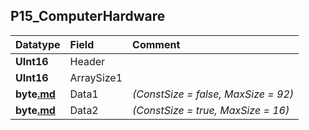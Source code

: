 ## P15\_ComputerHardware ##
| **Datatype** | **Field** | **Comment** |
|:-------------|:----------|:------------|
| **UInt16**   | Header    |             |
| **UInt16**   | ArraySize1 |             |
| **byte[.md](.md)** | Data1     | _(ConstSize = false, MaxSize = 92)_ |
| **byte[.md](.md)** | Data2     | _(ConstSize = true, MaxSize = 16)_ |